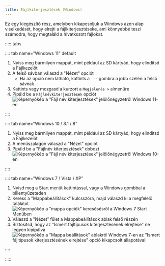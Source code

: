 ```yaml
---
title: Fájlkiterjesztések (Windows)
---
```


Ez egy kiegészítő rész, amelyben kikapcsoljuk a Windows azon alap viselkedését, hogy elrejti a fájlkiterjesztéseke, ami könnyebbé teszi számodra, hogy megtaláld a hivatkozott fájlokat.

::::: tabs

:::: tab name="Windows 11" default

1. Nyiss meg bármilyen mappát, mint például az SD kártyád, hogy elindítsd a Fájlkezelőt
1. A felső sávban válaszd a "Nézet" opciót
   - Ha az opció nem látható, kattints a `···` gombra a jobb szélén a felső sávnak
1. Kattints vagy mozgasd a kurzort a `Megjelenés >` almenüre
1. Pipáld be a `Fájlnévkiterjesztések` opciót ![Képernyőkép a "Fájl név kiterjesztések" jelölőnégyzetről Windows 11-en](/assets/images/windows-11-file-extensions.png)

::::

:::: tab name="Windows 10 / 8.1 / 8"

1. Nyiss meg bármilyen mappát, mint például az SD kártyád, hogy elindítsd a Fájlkezelőt
1. A menüszalagon válaszd a "Nézet" opciót
1. Pipáld be a "Fájlnév kiterjesztések" dobozt ![Képernyőkép a "Fájl név kiterjesztések" jelölőnégyzetről Windows 10-en](/assets/images/windows-10-file-extensions.png)

::::

:::: tab name="Windows 7 / Vista / XP"

1. Nyisd meg a Start menüt kattintással, vagy a Windows gombbal a billentyűzeteden
1. Keress a "Mappabeállítások" kulcsszóra, majd válaszd ki a megfelelő találatot ![Képernyőkép a "mappa opciók" keresésésről a Windows 7 Start Menüben](/assets/images/windows-7-folder-options-start-menu.png)
1. Válaszd a "Nézet" fület a Mappabeállítások ablak felső részén
1. Biztosítsd, hogy az "Ismert fájltípusok kiterjesztésének elrejtése" ne legyen kipipálva ![Képernyőkép a "Mappa beállítások" ablakról Windows 7-en az "Ismert fájltípusok kiterjesztésének elrejtése" opció kikapcsolt állapotával](/assets/images/windows-7-folder-options.png)

::::

:::::
